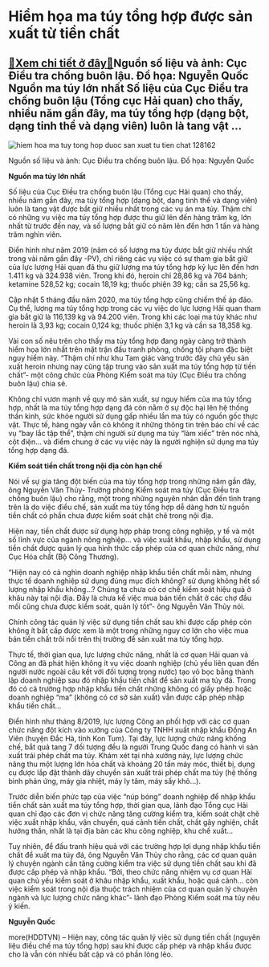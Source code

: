 Hiểm họa ma túy tổng hợp được sản xuất từ tiền chất
===================================================

[:gift:Xem chi tiết ở đây:gift:](https://hddtvn.com/hiem-hoa-ma-tuy-tong-hop-duoc-san-xuat-tu-tien-chat/)Nguồn số liệu và ảnh: Cục Điều tra chống buôn lậu. Đồ họa: Nguyễn Quốc Nguồn ma túy lớn nhất Số liệu của Cục Điều tra chống buôn lậu (Tổng cục Hải quan) cho thấy, nhiều năm gần đây, ma túy tổng hợp (dạng bột, dạng tinh thể và dạng viên) luôn là tang vật …
---------------------------------------------------------------------------------------------------------------------------------------------------------------------------------------------------------------------------------------------------------------





![hiem hoa ma tuy tong hop duoc san xuat tu tien chat 128162](https://haiquanonline.com.vn/stores/news_dataimages/hoannm/062020/10/17/in_article/4826_11-2711_Ma_tuy_tang_vYt_trong_cac_vY_bYt.jpg?rt=20200611074524 "Hiểm họa ma túy tổng hợp  được sản xuất từ tiền chất")


Nguồn số liệu và ảnh: Cục Điều tra chống buôn lậu. Đồ họa: Nguyễn Quốc



**Nguồn ma túy lớn nhất**


Số liệu của Cục Điều tra chống buôn lậu (Tổng cục Hải quan) cho thấy, nhiều năm gần đây, ma túy tổng hợp (dạng bột, dạng tinh thể và dạng viên) luôn là tang vật được bắt giữ nhiều nhất trong các vụ án ma túy. Thậm chí có những vụ việc ma túy tổng hợp được thu giữ lên đến hàng trăm kg, lớn nhất từ trước đến nay, và số lượng bắt giữ có năm lên đến hơn 1 tấn và hàng trăm nghìn viên.


Điển hình như năm 2019 (năm có số lượng ma túy được bắt giữ nhiều nhất trong vài năm gần đây -PV), chỉ riêng các vụ việc có sự tham gia bắt giữ của lực lượng Hải quan đã thu giữ lượng ma túy tổng hợp kỷ lục lên đến hơn 1.411 kg và 324.938 viên. Trong khi đó, heroin chỉ 28,86 kg và 764 bánh; ketamine 528,52 kg; cocain 18,19 kg; thuốc phiện 39 kg; cần sa 25,56 kg.


Cập nhật 5 tháng đầu năm 2020, ma túy tổng hợp cũng chiếm thế áp đảo. Cụ thể, lượng ma túy tổng hợp trong các vụ việc do lực lượng Hải quan tham gia bắt giữ là 116,139 kg và 94.200 viên. Trong khi các loại ma túy khác như heroin là 3,93 kg; cocain 0,124 kg; thuốc phiện 3,1 kg và cần sa 18,358 kg.


Vài con số nêu trên cho thấy ma túy tổng hợp đang ngày càng trở thành hiểm họa lớn nhất trên mặt trận đấu tranh phòng, chống tội phạm đặc biệt nguy hiểm này. “Thậm chí như khu Tam giác vàng trước đây chủ yếu sản xuất heroin nhưng nay cũng tập trung vào sản xuất ma túy tổng hợp từ tiền chất”- một công chức của Phòng Kiểm soát ma túy (Cục Điều tra chống buôn lậu) chia sẻ.


Không chỉ vươn mạnh về quy mô sản xuất, sự nguy hiểm của ma túy tổng hợp, nhất là ma túy tổng hợp dạng đá còn nằm ở sự độc hại lên hệ thống thần kinh, sức khỏe người sử dụng gấp nhiều lần ma túy có nguồn gốc thực vật. Thực tế, hàng ngày vẫn có không ít những thông tin trên báo chí về các vụ “bay lắc tập thể”, thậm chí người sử dụng ma túy “làm xiếc” trên nóc nhà, cột điện… và điểm chung ở các vụ việc này là người nghiện sử dụng ma túy tổng hợp dạng đá.


**Kiểm soát tiền chất trong nội địa còn hạn chế**


Nói về sự gia tăng đột biến của ma túy tổng hợp trong những năm gần đây, ông Nguyễn Văn Thủy- Trưởng phòng Kiểm soát ma túy (Cục Điều tra chống buôn lậu) cho rằng, một trong những nguyên nhân dẫn đến tình trạng trên là do việc điều chế, sản xuất ma túy tổng hợp dễ dàng hơn từ nguồn tiền chất có phần chưa được kiểm soát chặt chẽ trong nội địa.


Hiện nay, tiền chất được sử dụng hợp pháp trong công nghiệp, y tế và một số lĩnh vực của ngành nông nghiệp… và việc xuất khẩu, nhập khẩu, sử dụng tiền chất được quản lý qua hình thức cấp phép của cơ quan chức năng, như Cục Hóa chất (Bộ Công Thương).


“Hiện nay có cả nghìn doanh nghiệp nhập khẩu tiền chất mỗi năm, nhưng thực tế doanh nghiệp sử dụng đúng mục đích không? sử dụng không hết số lượng nhập khẩu không…? Chúng ta chưa có cơ chế kiểm soát hiệu quả ở khâu này tại nội địa. Đấy là chưa kể việc mua bán tiền chất ở các chợ đầu mối cũng chưa được kiểm soát, quản lý tốt”- ông Nguyễn Văn Thủy nói.


Chính công tác quản lý việc sử dụng tiền chất sau khi được cấp phép còn không ít bất cấp được xem là một trong những nguy cơ lớn cho việc mua bán tiền chất trôi nổi trên thị trường để sản xuất ma túy tổng hợp.


Thực tế, thời gian qua, lực lượng chức năng, nhất là cơ quan Hải quan và Công an đã phát hiện không ít vụ việc doanh nghiệp (chủ yếu liên quan đến người nước ngoài câu kết với đối tượng trọng nước) tạo vỏ bọc bằng thành lập doanh nghiệp sau đó nhập khẩu tiền chất để sản xuất ma túy đá. Trong đó có cả trường hợp nhập khẩu tiền chất những không có giấy phép hoặc doanh nghiệp “ma” (không có cơ sở sản xuất) vẫn được cấp phép nhập khẩu tiền chất…


Điển hình như tháng 8/2019, lực lượng Công an phối hợp với các cơ quan chức năng đột kích vào xưởng của Công ty TNHH xuất nhập khẩu Ðồng An Viên (huyện Ðắc Hà, tỉnh Kon Tum). Tại đây, lực lượng chức năng khống chế, bắt quả tang 7 đối tượng đều là người Trung Quốc đang có hành vi sản xuất trái phép chất ma túy. Khám xét tại nhà xưởng này, lực lượng chức năng thu một lượng lớn hóa chất và khoảng 20 tấn máy móc, thiết bị, dụng cụ được lắp đặt thành dây chuyền sản xuất trái phép chất ma túy (hệ thống bình phản ứng, máy gia nhiệt, máy ly tâm, máy sấy khô…).


Trước diễn biến phức tạp của việc “núp bóng” doanh nghiệp để nhập khẩu tiền chất sản xuất ma túy tổng hợp, thời gian qua, lãnh đạo Tổng cục Hải quan chỉ đạo các đơn vị chức năng tăng cường kiểm tra, kiểm soát chặt chẽ việc xuất nhập khẩu, vận chuyển, quá cảnh tiền chất, chất gây nghiện, chất hướng thần, nhất là tại địa bàn các khu công nghiệp, khu chế xuất…


Tuy nhiên, để đấu tranh hiệu quả với các trường hợp lợi dụng nhập khẩu tiền chất đề xuất ma túy đá, ông Nguyễn Văn Thủy cho rằng, các cơ quan quản lý chuyên ngành cần tăng cường kiểm tra việc sử dụng tiền chất sau khi đã được cấp phép và nhập khẩu. “Bởi, theo chức năng nhiệm vụ cơ quan Hải quan chủ yếu kiểm soát ở khâu nhập khẩu, xuất khẩu, hoặc quá cảnh… còn việc kiểm soát trong nội địa thuộc trách nhiệm của cơ quan quản lý chuyên ngành và lực lượng chức năng khác”- lãnh đạo Phòng Kiểm soát ma túy nêu ý kiến.




**Nguyễn Quốc**



more(HDDTVN) – Hiện nay, công tác quản lý việc sử dụng tiền chất (nguyên liệu điều chế ma túy tổng hợp) sau khi được cấp phép và nhập khẩu được cho là vẫn còn nhiều bất cập và có phần lỏng lẻo.


